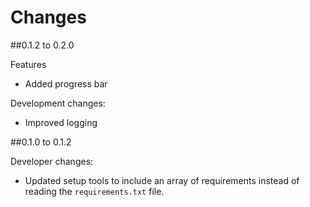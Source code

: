 # Changes

##0.1.2 to 0.2.0

Features
* Added progress bar

Development changes:
* Improved logging

##0.1.0 to 0.1.2

Developer changes:

- Updated setup tools to include an array of requirements instead of reading the `requirements.txt` file.
